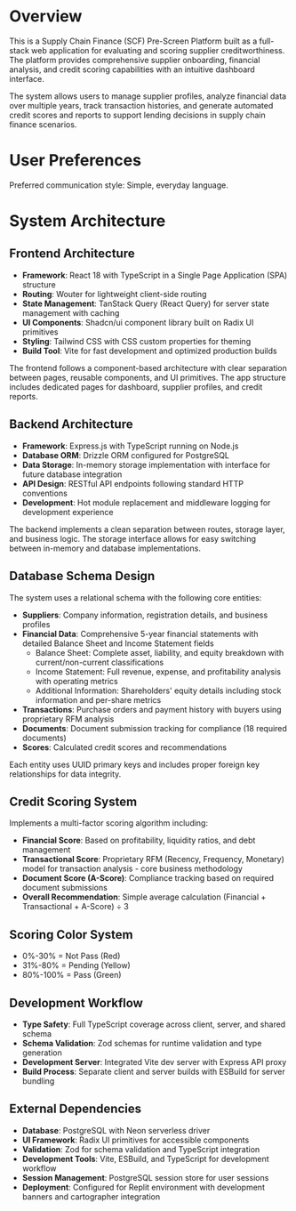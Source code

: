 # Overview

This is a Supply Chain Finance (SCF) Pre-Screen Platform built as a full-stack web application for evaluating and scoring supplier creditworthiness. The platform provides comprehensive supplier onboarding, financial analysis, and credit scoring capabilities with an intuitive dashboard interface.

The system allows users to manage supplier profiles, analyze financial data over multiple years, track transaction histories, and generate automated credit scores and reports to support lending decisions in supply chain finance scenarios.

# User Preferences

Preferred communication style: Simple, everyday language.

# System Architecture

## Frontend Architecture
- **Framework**: React 18 with TypeScript in a Single Page Application (SPA) structure
- **Routing**: Wouter for lightweight client-side routing
- **State Management**: TanStack Query (React Query) for server state management with caching
- **UI Components**: Shadcn/ui component library built on Radix UI primitives
- **Styling**: Tailwind CSS with CSS custom properties for theming
- **Build Tool**: Vite for fast development and optimized production builds

The frontend follows a component-based architecture with clear separation between pages, reusable components, and UI primitives. The app structure includes dedicated pages for dashboard, supplier profiles, and credit reports.

## Backend Architecture
- **Framework**: Express.js with TypeScript running on Node.js
- **Database ORM**: Drizzle ORM configured for PostgreSQL
- **Data Storage**: In-memory storage implementation with interface for future database integration
- **API Design**: RESTful API endpoints following standard HTTP conventions
- **Development**: Hot module replacement and middleware logging for development experience

The backend implements a clean separation between routes, storage layer, and business logic. The storage interface allows for easy switching between in-memory and database implementations.

## Database Schema Design
The system uses a relational schema with the following core entities:
- **Suppliers**: Company information, registration details, and business profiles
- **Financial Data**: Comprehensive 5-year financial statements with detailed Balance Sheet and Income Statement fields
  - Balance Sheet: Complete asset, liability, and equity breakdown with current/non-current classifications
  - Income Statement: Full revenue, expense, and profitability analysis with operating metrics
  - Additional Information: Shareholders' equity details including stock information and per-share metrics
- **Transactions**: Purchase orders and payment history with buyers using proprietary RFM analysis
- **Documents**: Document submission tracking for compliance (18 required documents)
- **Scores**: Calculated credit scores and recommendations

Each entity uses UUID primary keys and includes proper foreign key relationships for data integrity.

## Credit Scoring System
Implements a multi-factor scoring algorithm including:
- **Financial Score**: Based on profitability, liquidity ratios, and debt management
- **Transactional Score**: Proprietary RFM (Recency, Frequency, Monetary) model for transaction analysis - core business methodology
- **Document Score (A-Score)**: Compliance tracking based on required document submissions
- **Overall Recommendation**: Simple average calculation (Financial + Transactional + A-Score) ÷ 3

## Scoring Color System
- 0%-30% = Not Pass (Red)
- 31%-80% = Pending (Yellow) 
- 80%-100% = Pass (Green)

## Development Workflow
- **Type Safety**: Full TypeScript coverage across client, server, and shared schema
- **Schema Validation**: Zod schemas for runtime validation and type generation
- **Development Server**: Integrated Vite dev server with Express API proxy
- **Build Process**: Separate client and server builds with ESBuild for server bundling

## External Dependencies

- **Database**: PostgreSQL with Neon serverless driver
- **UI Framework**: Radix UI primitives for accessible components
- **Validation**: Zod for schema validation and TypeScript integration
- **Development Tools**: Vite, ESBuild, and TypeScript for development workflow
- **Session Management**: PostgreSQL session store for user sessions
- **Deployment**: Configured for Replit environment with development banners and cartographer integration